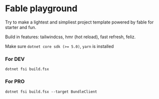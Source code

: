 # Fable playground

Try to make a lightest and simpliest project template powered by fable for starter and fun.

Build in features: tailwindcss, hmr (hot reload), fast refresh, feliz.

Make sure `dotnet core sdk (>= 5.0)`, `yarn` is installed

### For DEV

`dotnet fsi build.fsx`

### For PRO

`dotnet fsi build.fsx --target BundleClient`
